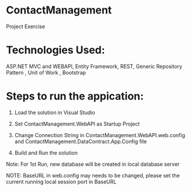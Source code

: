 # ContactManagement
Project Exercise

# Technologies Used:
ASP.NET MVC and WEBAPI, Entity Framework, REST, Generic Repository Pattern , Unit of Work , Bootstrap



# Steps to run the appication:

1. Load the solution in Visual Studio

2. Set ContactManagement.WebAPI as Startup Project

3. Change Connection String in ContactManagement.WebAPI.web.config and ContactManagement.DataContract.App.Config file

4. Build and Run the solution

Note: For 1st Run, new database will be created in local database server

NOTE: BaseURL in web.config may needs to be changed, please set the current running local session port in BaseURL
